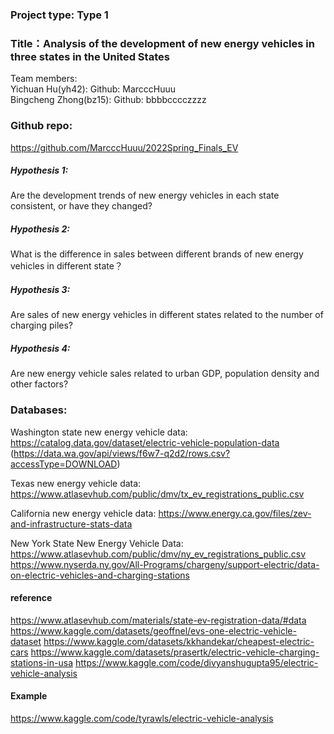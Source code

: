 ### Project type: Type 1
### Title：Analysis of the development of new energy vehicles in three states in the United States
Team members:  
Yichuan Hu(yh42):  Github: MarcccHuuu  
Bingcheng Zhong(bz15): Github: bbbbcccczzzz
 
### Github repo:
https://github.com/MarcccHuuu/2022Spring_Finals_EV

##### Hypothesis 1:  
Are the development trends of new energy vehicles in each state consistent, or have they changed?
##### Hypothesis 2:
What is the difference in sales between different brands of new energy vehicles in different state？
##### Hypothesis 3:
Are sales of new energy vehicles in different states related to the number of charging piles? 
##### Hypothesis 4:
Are new energy vehicle sales related to urban GDP, population density and other factors?

### Databases:
Washington state new energy vehicle data:
https://catalog.data.gov/dataset/electric-vehicle-population-data
(https://data.wa.gov/api/views/f6w7-q2d2/rows.csv?accessType=DOWNLOAD)

Texas new energy vehicle data:
https://www.atlasevhub.com/public/dmv/tx_ev_registrations_public.csv

California new energy vehicle data:
https://www.energy.ca.gov/files/zev-and-infrastructure-stats-data

New York State New Energy Vehicle Data:
https://www.atlasevhub.com/public/dmv/ny_ev_registrations_public.csv
https://www.nyserda.ny.gov/All-Programs/chargeny/support-electric/data-on-electric-vehicles-and-charging-stations

#### reference
https://www.atlasevhub.com/materials/state-ev-registration-data/#data
https://www.kaggle.com/datasets/geoffnel/evs-one-electric-vehicle-dataset
https://www.kaggle.com/datasets/kkhandekar/cheapest-electric-cars
https://www.kaggle.com/datasets/prasertk/electric-vehicle-charging-stations-in-usa
https://www.kaggle.com/code/divyanshugupta95/electric-vehicle-analysis

#### Example
https://www.kaggle.com/code/tyrawls/electric-vehicle-analysis